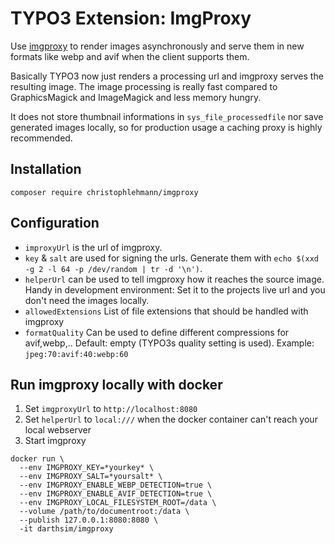 # TYPO3 Extension: ImgProxy

Use [imgproxy](https://github.com/imgproxy/imgproxy) to render images asynchronously and serve them in new 
formats like webp and avif when the client supports them.

Basically TYPO3 now just renders a processing url and imgproxy serves the resulting image. The image processing is 
really fast compared to GraphicsMagick and ImageMagick and less memory hungry.

It does not store thumbnail informations in `sys_file_processedfile` nor save generated images locally, so for production usage a caching proxy is highly recommended.

## Installation

`composer require christophlehmann/imgproxy`

## Configuration

* `improxyUrl` is the url of imgproxy.
* `key` & `salt` are used for signing the urls. Generate them with `echo $(xxd -g 2 -l 64 -p /dev/random | tr -d '\n')`.
* `helperUrl` can be used to tell imgproxy how it reaches the source image. Handy in development environment: Set it to the projects live url and you don't need the images locally.
* `allowedExtensions` List of file extensions that should be handled with imgproxy
* `formatQuality` Can be used to define different compressions for avif,webp,.. Default: empty (TYPO3s quality setting is used). Example: `jpeg:70:avif:40:webp:60` 

## Run imgproxy locally with docker

1. Set `imgproxyUrl` to `http://localhost:8080`
2. Set `helperUrl` to `local:///` when the docker container can't reach your local webserver
3. Start imgproxy

```shell
docker run \
  --env IMGPROXY_KEY=*yourkey* \
  --env IMGPROXY_SALT=*yoursalt* \
  --env IMGPROXY_ENABLE_WEBP_DETECTION=true \
  --env IMGPROXY_ENABLE_AVIF_DETECTION=true \
  --env IMGPROXY_LOCAL_FILESYSTEM_ROOT=/data \
  --volume /path/to/documentroot:/data \
  --publish 127.0.0.1:8080:8080 \
  -it darthsim/imgproxy
```
